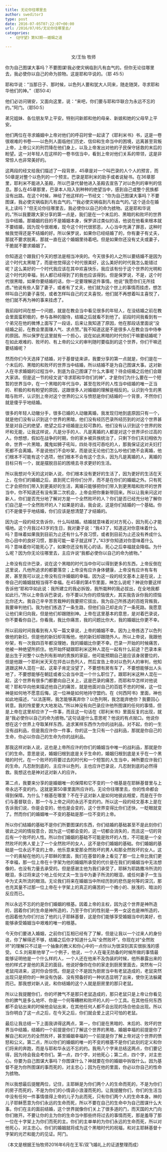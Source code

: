 ```yaml
---
title: 无论你往哪里去
author: sweditor3
type: post
date: 2016-07-05T07:22:07+00:00
url: /2016/07/05/无论你往哪里去/
categories:
  - 《@守望》第92期——婚姻之道

---
```

<p style="text-align: center;">
  文/王怡 牧师<!--more-->
</p>

你为自己图谋大事吗？不要图谋!我必使灾祸临到凡有血气的。但你无论往哪里去，我必使你以自己的命为掠物。这是耶和华说的。（耶 45:5）

耶和华说：“当那日子、那时候，以色列人要和犹大人同来，随走随哭，寻求耶和华他们的神。”（耶50:4）

他们必访问锡安，又面向这里，说：“来吧，你们要与耶和华联合为永远不忘的约。”阿门。（耶50:5）

弟兄姐妹、各位朋友早上平安。特别问新郎和他的母亲、新娘和她的父母早上平安。
  
他们两位在寻求婚姻中上帝对他们的呼召时曾一起读了《耶利米书》书，这是一卷很艰难的书卷——以色列人面临他们历史、信仰和生命当中的困境，远离甚至背叛上帝，上帝公义的刑罚降在他们身上，以及上帝发出对他的子民保守拯救的末后的盼望。这一对年轻人在这样的一卷书信当中，看到上帝对他们关系的带领，这是非常惊人也非常美好的。

这两段的经文给我们描述了一段背景，45章是对一个叫巴录的人个人的预言，而50章是对整个以色列的一个预言。巴录是耶利米的助手或者说秘书。在36章那里，耶利米不能进入圣殿，所以巴录代替他进入圣殿去宣告了对以色列的审判的信息。那么在45章那里，巴录本人陷入到种种的绝望当中，感到自己或整个民族都没有出路。在这个时候，神给了他这样的一节经文：“你为自己图谋大事吗？不要图谋，我必使灾祸临到凡有血气的。”“我必使灾祸临到凡有血气的。”这个适合在婚礼上读吗？“但无论你往哪里去，我必使你以自己的命为掳物。这是耶和华说的。”所以我要跟大家分享的第一点是，我们是在一个末后的、黑暗的和败坏的世界当中结婚。那婚姻的目的不是婚姻本身，保罗讲过类似的话，他说在他看来根本就不要结婚，因为现今很艰难，现今这个时代很邪恶，人心当中充满了罪恶，这种时候我觉得还是不结婚的好。所以保罗说，如果你已经结婚了的，你有妻子有丈夫，那就不要求脱离，那就一直在这个婚姻里待着吧。但是如果你还没有丈夫或妻子，干脆就不要求婚姻了。

你知道这个跟我们今天的想法是相当冲突的。今天很多的人之所以要结婚不是因为这个时代太黑暗了，而是他觉得这个时代很美好，这么美好的时代我怎么能错过呢？这么美好的一个时代我应该在其中欢喜快乐，我应该有份于这个世界的光明和这个时代的幸福，别人都已经得到了的我也应该得到。但是保罗说，不是，这个时代很黑暗，如果你要结婚的话，你一定要理解这件事情。他说“我愿你们无所挂虑。”他说有些人娶了妻子，或者有了丈夫，他们就为这个世上的事情而挂虑，想怎样叫自己的妻子喜悦，或者怎样叫自己的丈夫喜悦，他们就不再想着叫主喜悦了，他们就不再为神的事来挂虑了。

我前段时间在想一个问题，就是在教会当中看见很多的年轻人，在没结婚之前在教会里面蛮积极的，参与各种的服侍，结婚之后就看不到他了。前段时间我看到有一个弟兄在他的微博上面写了一段话，后来让我知道了原因，他在那段话里面说“没结婚之前，在教会里面赚人气、求点赞。”我不知道这是不是很多人在教会当中侍奉的原因。所以保罗在这里就有一个担心，说在如此黑暗的时代你们干嘛要结婚呢？在如此艰难的、败坏的、有上帝的公义的审判随时要临到的这个世界，你们干嘛还要结婚呢？

然而你们今天选择了结婚，对于基督徒来讲，我要分享的第一点就是，你们是在一个末后的、黑暗的和败坏的世界当中结婚，所以结婚不是为自己图谋大事。这对新人在寻求婚姻的过程当中，到底为自己图谋了什么大事呢？待会结婚之后他们会跟大家讲。但是这一节的经文说“寻求耶和华你们的神”，才是你们为什么要在一个短暂的世界当中，在一个黑暗的年代当中，甚至在败坏的人性当中结婚的唯一正当的、积极的和有盼望的原因，这跟很多人对婚姻的理解是相反的。认识到今生的黑暗与败坏，认识到上帝对这个世界的公义与愤怒是你们结婚的一个背景，不然你们就是傻乎乎地结婚。

很多的年轻人动辙分手，很多已婚的人动辙离婚，我发现归地到底原因只有一个，就是他们没有认识到这个世界的黑暗，他们没有经历巴录所经历到的对这个世界甚至是对自己的绝望，绝望之后才结婚是比较可靠的。他们没有认识到这个世界的败坏和无能，让我这样说，凡是分手的人、凡是离婚的人都是对这个世界评价过高的人。你想想，假如在战争的时期，你的家乡被异族统治了，只剩下你们夫妇相依为命，世界一片黑暗，魔鬼如狮子吼叫，四处寻找可吞吃的人，那我保证这对夫妇打死都不会离婚。不是说他们不会吵架，而是说无论他们怎么吵他们绝不会离婚，他们根本不可能有这个选项，他们根本不会有这个念头，因为凡是离婚的人，离婚的目标只有一个，就是摆脱目前的困境去寻求更好的生活。

所以我想对今天的这对新人说，你们根本没有更好的生活了，因为更好的生活在天上，在你们的婚姻之后，直到死亡将你们分开，而不是在你们的婚姻之外。只有死亡才会把你们带入到更美好的生活，离婚只能够把你们带入到更黑暗和败坏的世界当中，你不知道还有没有第二次机会，上帝会把你重新带回来。所以让我来问这对新人，你们是否充分地了解对方是一个全然败坏的人？你们是否已经充分地了解你们自己是一个全然败坏的人？如果是的话，我会说，这是你们结婚的一个基础。你们不是傻乎乎地结婚，你们应该是想清楚了才结婚的。

因为这一段的经文告诉你，什么叫结婚。结婚就意味着对对方死心，因为死心才能塌地。这个月我过43岁的生日，我对妻子说：“我43了，知道这对你意味着什么吗？意味着如果我到目前为止还有什么不良习惯，或者到目前为止还没有养成什么你心目中的良好习惯，那我可能一辈子就这样了。”43岁你知道对你意味着什么吗？意味着你可能死心了，如果你还没有死心的话，死心之后幸福就会降临。为什么呢？因为你无论往哪里去，主应许说“我都必使你以自己的命为掳物。”

上帝没有应许巴录，说在这个黑暗的时代当中你可以得到更多的东西，上帝反倒在这里说，凡他所追求的都要落空；上帝没有应许身体健康，上帝没有应许有车有房，甚至我可以说上帝没有应许婚姻的幸福，因为这一段的经文基本上是在说，上帝自己的婚姻就相当得不幸福。在45章的第4节里面，神怎么说呢？神说你要这样告诉他“耶和华如此说：我所建立的我必拆毁，我所栽种的我必拔出，在全地我都如此行。”所以上帝告诉巴录说，你不要以为你的烦恼很大，其实我告诉你我的烦恼比你还大。我自己辛辛苦苦栽种的我要把它拔出，我为自己所拣选的百姓背叛我，我要审判他们。我为他们拣选了一条生路，但他们自己却走向了一条死路。我愿意让他们来归向我，但是他们却跟随别神。上帝在这里基本的意思，是对着巴录说，你不要看你自己，你看我，我比你痛苦，我的问题比你大，我的婚姻比你更不幸。

所以前段时间我看到有人写一篇文章说，上帝的婚姻不幸。因为上帝拣选了以色列做他的新妇，但是他的新妇却背叛他，他的新妇却跟随外人。所以上帝说，我跟他吵架，有一次我四百年都没理她，我的婚姻比你更不幸。巴录一开始的时候痛苦，他被一种绝望所抓住。他开始怀疑跟耶利米这种人混在一起有什么前途？巴录本来是出生于对整个以色列有影响的贵族的家庭，他可能预期自己是应该身居要位的，但是他跟一个耶利米天天在抨击以色列人，然后宣告上帝对以色列人的审判，他知道跟这种人混在一起，这辈子肯定没望了，不要想有房有车了，不要想能够出人头地了，不要想能够在朝廷或者公会当中混一个什么职位了。跟耶利米这种人混在一起，这个世界有很多门都要向自己关上，这是巴录的痛苦，而耶和华怎样对他说呢？耶和华向他来描述他自己的痛苦，就是他面对自己的百姓不忠的时候，这一位神是如何地不愿意后悔，这一位神是如何地持守盟约。在《何西阿书》里面，神也如此地描述，“以法莲啊，我怎能够离弃你？以色列啊，我怎能弃绝你？我要回心转意。我的怜爱要大大地发动。”所以神没有向巴录应许他所图谋的任何的事情，但是上帝在这里却应许了一件事，而且这一句话在《耶利米书》里面反复的出现，就是“我必使你以自己的命为掳物。”这句话是什么意思呢？他说的有点拗口。他说你想在这个世界上夺取某样东西，追求某样东西作为你的战利品，对不起，你的一生没有战利品，但是我应许你一件事，你的这一生只有一个战利品，那就是你自己的生命，你必以你自己的生命为你的战利品。

那我这样对新人说，这也是上帝所应许的你们的婚姻当中唯一的战利品，那就是你们的生命。意思是说，婚姻归根到底是关乎生命的，婚姻归根到底是关乎在一个黑暗的时代，在一个败坏的将要过去的时代和一个短暂的人生当中，神所要应许我们的生命。凡忍耐到底的，主应许以色列，主也应许巴录说，凡忍耐到底的必然得救。我想这也是神对这对新人的应许。

第二点，我要来分享的是婚姻唯一的保障和它不变的一个根基是在耶稣基督里与上帝永远不变的约。这就是第50章里面所应许的。无论你往哪里去，你的性命都会得到保障。为什么？根基在哪里？不在于这对新人是如何地彼此相爱，而是在于你们与基督联合，那一个与上帝之间的永远不变的约。所以这一段的经文基本上是在告诉我们说，你是会变的，他也是会变的，这个世界变得比你们还快，一眨眼就变了。然而你们的婚姻唯一不变的基础是那一位不变的上帝。

所以你们结婚的基础不是你们所要图谋的东西，你们结婚的基础甚至不是此刻你们彼此之间的情投意合，因为这一切都会变的，这一切都会消失的，而且这一切的背后有一个败坏的人性。所以你们婚姻的基础不可能是败坏的人性，不可能是一个全然败坏的男人爱上了一个全然败坏的女人，这不是你们婚姻的基础。你们婚姻的基础是一位永远不变的上帝，他乐意来爱那全然败坏的男人和那全然败坏的女人。这一个的奥秘在他的儿子耶稣的里面，我们在基督的身上看见了那一位上帝比我们更不幸福，那一位上帝在十字架为他的婚姻所承受的代价是在我们的婚姻当中无法想像的，也没有力量去承受的。但是感谢主他为我们承受了，耶稣为耶路撒冷所流的眼泪，多过将来这个地上任何丈夫一生当中为妻子所流的眼泪，或任何妻子一生当中为丈夫所流的眼泪。无论我们将来在婚姻当中所经历到的悲伤是何等的深沉，那也充其量不过那一位上帝在十字架上的真正的痛苦的一个微小的、肤浅的、暗淡的反应而已。

所以永远不忘的约是你们婚姻的根基。因着上帝的主权，因为这个世界是神所造的，因着你们的生命是神所造的，乃至于你们的性别是一男一女这也是神所造的，也因着他为你们付出了他的儿子耶稣基督，这是你们能够享受婚姻当中的美好，也能够承受婚姻当中艰难的唯一的根基。

今天你们要进入婚姻，之前你们互相已经有了了解，但是让我以一个过来人的身份说，你了解得还不够，结婚之后你才知道什么叫“全然败坏”。你现在对“全然败坏”的理解只不过是一个抽象的教义和你心中的一点你以为很深刻其实很肤浅的感受。 C.S.刘易斯他举了一个例子，他说，一个人在毫无防备的时候所做的事情最能够证明他是一个什么样的人，一个人还在他来不及伪装的时候，他所暴露出来的他的样式才是他的真正的面目。他说好像你在你的家走到厨房里面去，突然有一只老鼠闯进来，这时你会惊慌。但是这个不是因为厨房当中有老鼠造成的，老鼠突然出现只是把你的一种没有伪装、没有预备好的一种状态显明了出来，使你无法躲藏而已。那我想对新人说，和你结婚的这个人就是厨房里的那只老鼠。

所以让我提醒你们，你的坏脾气不是那只老鼠造成的，那只老鼠只是上帝让你看见你的脾气是多么地坏、你是一个何等糟糕和败坏的人的一个工具。在其他任何东西都不会钻出来的时候他会钻出来，在其他任何人都不会出现的场合他会出现。所以当你明白了这一点之后，在今天之后，你们就会爱上这只可怕的老鼠。

最后让我总结一下上面我讲得这两点，第一，你们是在黑暗的、末后的、败坏的世界当中结婚，结婚的一个前提是你们了解这个世界的黑暗，婚姻幸福的前提是你了解自己和对方的全然败坏，甚至婚姻幸福的一个前提是你了解上帝对这个世界的愤怒和公义。第二点，所以你们的婚姻的唯一的不变的根基不是你们此刻的定义和你们将来的奔跑，而是与耶和华永远不忘的约。我用八个字来总结这两点，你们要记得，因为待会我会考你们。第一点，四个字，对他死心；第二点，四个字，对主忠心。你要为自己图谋大事吗？你图谋什么？神就要在你的婚姻中拆毁什么。因为基督不是为你所图谋的事而死的，对主忠心；因为在他的里面，你必以你自己的性命为掳物。

所以我想最后提醒两位，记住，主耶稣是为你们两个人的生命而死的，不是为你们的房子而死的，不是为你们的小情调小浪漫而死的。让我提醒你们，你们的生活当中没有任何一件事情值得上帝的儿子为此而死，只有你们两个人的生命本身。神的儿子耶稣愿意为你们永远的生命而死，所以不要在自己的生命中为自己图谋什么大事。你们在主的面前结婚，这个世界就像你们关上了很多道的门，而天国的大门向你们敞开。不要让你的主为你的生命当中那些终将过去的事情而死，那是羞辱了那一位在十字架上为你们而死的主。你们的主单单的为你们永远的生命而死，所以对他死心，对主忠心。你们的婚姻就将成为这个黑暗时代的祝福，和对主耶稣基督十字架的光芒和能力的见证。阿门。

（本文是根据王怡牧师2016年6月在王军/双飞婚礼上的证道整理而成）